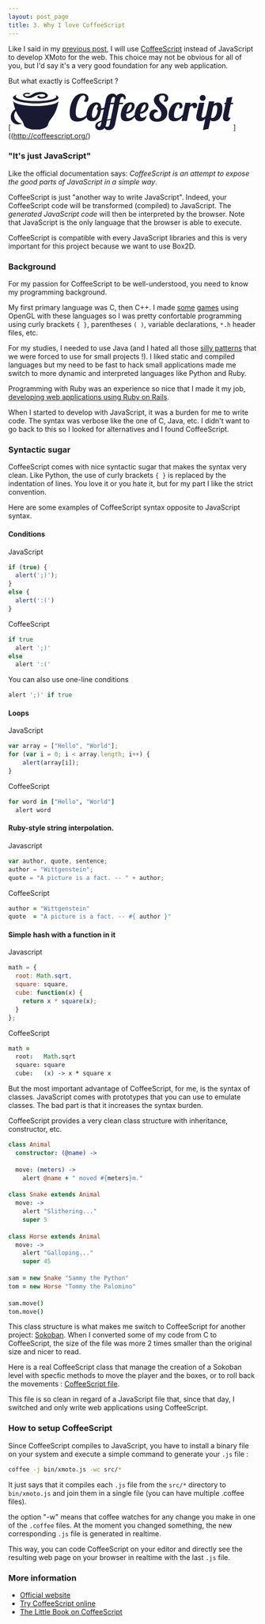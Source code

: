```yaml
---
layout: post_page
title: 3. Why I love CoffeeScript
---
```


Like I said in my [previous post](/2013/08/18/choice-of-technology.html), I will use [CoffeeScript](http://coffeescript.org/) instead of JavaScript to develop XMoto for the web. This choice may not be obvious for all of you, but I'd say it's a very good foundation for any web application.

But what exactly is CoffeeScript ?

[![CoffeeScript](/img/coffeescript.png)]((http://coffeescript.org/)

### "It's just JavaScript"

Like the official documentation says: *CoffeeScript is an attempt to expose the good parts of JavaScript in a simple way*.

CoffeeScript is just "another way to write JavaScript". Indeed, your CoffeeScript code will be transformed (compiled) to JavaScript. The *generated JavaScript code* will then be interpreted by the browser. Note that JavaScript is the only language that the browser is able to execute.

CoffeeScript is compatible with every JavaScript libraries and this is very important for this project because we want to use Box2D.

### Background

For my passion for CoffeeScript to be well-understood, you need to know my programming background.

My first primary language was C, then C++. I made [some](http://pongl.xc-lan.be/) [games](http://www.youtube.com/watch?v=NOhIY6--W7s) using OpenGL with these languages so I was pretty confortable programming using curly brackets `{ }`, parentheses `( )`, variable declarations, `*.h` header files, etc.

For my studies, I needed to use Java (and I hated all those [silly patterns](http://www.fluffycat.com/Java-Design-Patterns/) that we were forced to use for small projects !). I liked static and compiled languages but my need to be fast to hack small applications made me switch to more dynamic and interpreted languages like Python and Ruby.

Programming with Ruby was an experience so nice that I made it my job, [developing web applications using Ruby on Rails](http://www.80limit.com).

When I started to develop with JavaScript, it was a burden for me to write code. The syntax was verbose like the one of C, Java, etc. I didn't want to go back to this so I looked for alternatives and I found CoffeeScript.

### Syntactic sugar

CoffeeScript comes with nice syntactic sugar that makes the syntax very clean. Like Python, the use of curly brackets `{ }` is replaced by the indentation of lines. You love it or you hate it, but for my part I like the strict convention.

Here are some examples of CoffeeScript syntax opposite to JavaScript syntax.


#### Conditions

JavaScript

```javascript
if (true) {
  alert(';)');
}
else {
  alert(':(')
}
```

CoffeeScript

```coffeescript
if true
  alert ';)'
else
  alert ':('
```

You can also use one-line conditions

```coffeescript
alert ';)' if true
```

#### Loops

JavaScript

```javascript
var array = ["Hello", "World"];
for (var i = 0; i < array.length; i++) {
    alert(array[i]);
}
```

CoffeeScript

```coffeescript
for word in ["Hello", "World"]
  alert word
```

#### Ruby-style string interpolation.

Javascript

```javascript
var author, quote, sentence;
author = "Wittgenstein";
quote = "A picture is a fact. -- " + author;
```

CoffeeScript

```coffeescript
author = "Wittgenstein"
quote  = "A picture is a fact. -- #{ author }"
```


#### Simple hash with a function in it

Javascript

```javascript
math = {
  root: Math.sqrt,
  square: square,
  cube: function(x) {
    return x * square(x);
  }
};
```

CoffeeScript

```coffeescript
math =
  root:   Math.sqrt
  square: square
  cube:   (x) -> x * square x
```

But the most important advantage of CoffeeScript, for me, is the syntax of classes. JavaScript comes with prototypes that you can use to emulate classes. The bad part is that it increases the syntax burden.

CoffeeScript provides a very clean class structure with inheritance, constructor, etc.

```coffeescript
class Animal
  constructor: (@name) ->

  move: (meters) ->
    alert @name + " moved #{meters}m."

class Snake extends Animal
  move: ->
    alert "Slithering..."
    super 5

class Horse extends Animal
  move: ->
    alert "Galloping..."
    super 45

sam = new Snake "Sammy the Python"
tom = new Horse "Tommy the Palomino"

sam.move()
tom.move()
```

This class structure is what makes me switch to CoffeeScript for another project: [Sokoban](https://sokoban-game.com). When I converted some of my code from C to CoffeeScript, the size of the file was more 2 times smaller than the original size and nicer to read.

Here is a real CoffeeScript class that manage the creation of a Sokoban level with specfic methods to move the player and the boxes, or to roll back the movements : [CoffeeScript file](https://github.com/MichaelHoste/sokoban/blob/bc1f708af2c6d4aaf3f181ee1763a728c52a9a27/app/assets/javascripts/game/models/level_core.js.coffee).

This file is so clean in regard of a JavaScript file that, since that day, I switched and only write web applications using CoffeeScript.


### How to setup CoffeeScript

Since CoffeeScript compiles to JavaScript, you have to install a binary file on your system and execute a simple command to generate your `.js` file :

```sh
coffee -j bin/xmoto.js -wc src/*
```

It just says that it compiles each `.js` file from the `src/*` directory to `bin/xmoto.js` and join them in a single file (you can have multiple .coffee files).

the option "-w" means that coffee watches for any change you make in one of the `.coffee` files. At the moment you changed something, the new corresponding `.js` file is generated in realtime.

This way, you can code CoffeeScript on your editor and directly see the resulting web page on your browser in realtime with the last `.js` file.

### More information

 * [Official website](http://coffeescript.org)
 * [Try CoffeeScript online](http://coffeescript.org/#try:alert%20%22Hello%20CoffeeScript!%22)
 * [The Little Book on CoffeeScript](http://arcturo.github.io/library/coffeescript)
